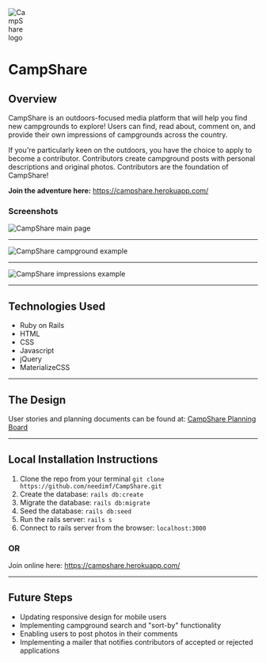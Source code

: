 <img src="https://i.imgur.com/qbuQcBU.png" alt="CampShare logo" style="max-width: 7%;"/>

# CampShare

## Overview

CampShare is an outdoors-focused media platform that will help you find new campgrounds to explore! Users can find, read about, comment on, and provide their own impressions of campgrounds across the country.

If you're particularly keen on the outdoors, you have the choice to apply to become a contributor. Contributors create campground posts with personal descriptions and original photos. Contributors are the foundation of CampShare!

**Join the adventure here:** https://campshare.herokuapp.com/

### Screenshots

<img src="https://i.imgur.com/eeXmhxX.png"
     alt="CampShare main page"
     style="margin: 0 auto; max-width: 80%;" />

---

<img src="https://i.imgur.com/BBInO1C.png"
     alt="CampShare campground example"
     style="margin: 0 auto; max-width: 80%;" />

---

<img src="https://i.imgur.com/NS0IZWN.png"
     alt="CampShare impressions example"
     style="margin: 0 auto; max-width: 80%;" />

---

## Technologies Used

- Ruby on Rails
- HTML
- CSS
- Javascript
- jQuery
- MaterializeCSS

---

## The Design

User stories and planning documents can be found at: [CampShare Planning Board](https://trello.com/b/8PT5b0s0/camp-crud-app)

---

## Local Installation Instructions

1. Clone the repo from your terminal ```git clone https://github.com/needimf/CampShare.git```
2. Create the database: ```rails db:create```
3. Migrate the database: ```rails db:migrate```
4. Seed the database: ```rails db:seed```
5. Run the rails server: ```rails s```
6. Connect to rails server from the browser: ```localhost:3000```

### OR

Join online here: https://campshare.herokuapp.com/

---

## Future Steps

- Updating responsive design for mobile users
- Implementing campground search and "sort-by" functionality 
- Enabling users to post photos in their comments
- Implementing a mailer that notifies contributors of accepted or rejected applications